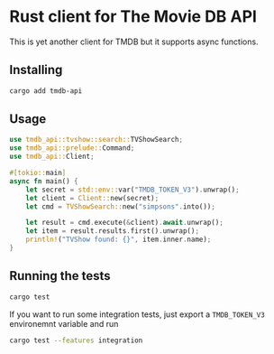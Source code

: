 # Rust client for The Movie DB API

This is yet another client for TMDB but it supports async functions.

## Installing

```bash
cargo add tmdb-api
```

## Usage

```rust
use tmdb_api::tvshow::search::TVShowSearch;
use tmdb_api::prelude::Command;
use tmdb_api::Client;

#[tokio::main]
async fn main() {
    let secret = std::env::var("TMDB_TOKEN_V3").unwrap();
    let client = Client::new(secret);
    let cmd = TVShowSearch::new("simpsons".into());

    let result = cmd.execute(&client).await.unwrap();
    let item = result.results.first().unwrap();
    println!("TVShow found: {}", item.inner.name);
}

```

## Running the tests

```bash
cargo test
```

If you want to run some integration tests, just export a `TMDB_TOKEN_V3` environemnt variable and run

```bash
cargo test --features integration
```